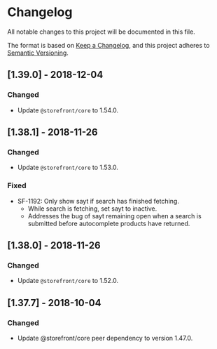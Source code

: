 # Changelog
All notable changes to this project will be documented in this file.

The format is based on [Keep a Changelog](https://keepachangelog.com/en/1.0.0/),
and this project adheres to [Semantic Versioning](https://semver.org/spec/v2.0.0.html).

## [1.39.0] - 2018-12-04
### Changed
- Update `@storefront/core` to 1.54.0.

## [1.38.1] - 2018-11-26
### Changed
- Update `@storefront/core` to 1.53.0.

### Fixed
- SF-1192: Only show sayt if search has finished fetching.
  - While search is fetching, set sayt to inactive.
  - Addresses the bug of sayt remaining open when a search is submitted before autocomplete products have returned.

## [1.38.0] - 2018-11-26
### Changed
- Update `@storefront/core` to 1.52.0.

## [1.37.7] - 2018-10-04
### Changed
- Update @storefront/core peer dependency to version 1.47.0.
